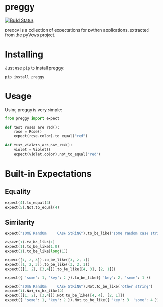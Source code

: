 preggy
======

[![Build Status](https://travis-ci.org/heynemann/preggy.png?branch=master)](https://travis-ci.org/heynemann/preggy)

preggy is a collection of expectations for python applications, extracted from the pyVows project.

Installing
==========

Just use `pip` to install preggy:

    pip install preggy

Usage
=====

Using preggy is very simple:
```python
from preggy import expect

def test_roses_are_red():
    rose = Rose()
    expect(rose.color).to_equal("red")
    
def test_violets_are_not_red():
    violet = Violet()
    expect(violet.color).not_to_equal("red")
```

Built-in Expectations
=====================

Equality
--------

```python
expect(4).to_equal(4)
expect(5).Not.to_equal(4)
```

Similarity
----------

```python
expect("sOmE RandOm     CAse StRiNG").to_be_like('some random case string')

expect(1).to_be_like(1)
expect(1).to_be_like(1.0)
expect(1).to_be_like(long(1))

expect([1, 2, 3]).to_be_like([3, 2, 1])
expect([1, 2, 3]).to_be_like((3, 2, 1))
expect([[1, 2], [3,4]]).to_be_like([4, 3], [2, 1]])

expect({ 'some': 1, 'key': 2 }).to_be_like({ 'key': 2, 'some': 1 })

expect("sOmE RandOm     CAse StRiNG").Not.to_be_like('other string')
expect(1).Not_to_be_like(2)
expect([[1, 2], [3,4]]).Not.to_be_like([4, 4], [2, 1]])
expect({ 'some': 1, 'key': 2 }).Not.to_be_like({ 'key': 3, 'some': 4 })
```

